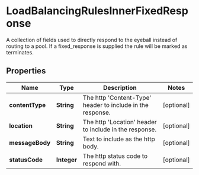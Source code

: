

# LoadBalancingRulesInnerFixedResponse

A collection of fields used to directly respond to the eyeball instead of routing to a pool. If a fixed_response is supplied the rule will be marked as terminates.

## Properties

| Name | Type | Description | Notes |
|------------ | ------------- | ------------- | -------------|
|**contentType** | **String** | The http &#39;Content-Type&#39; header to include in the response. |  [optional] |
|**location** | **String** | The http &#39;Location&#39; header to include in the response. |  [optional] |
|**messageBody** | **String** | Text to include as the http body. |  [optional] |
|**statusCode** | **Integer** | The http status code to respond with. |  [optional] |



